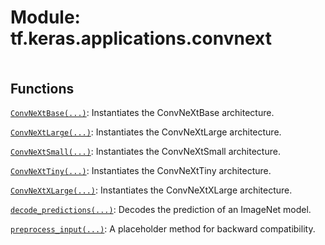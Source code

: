 <div itemscope itemtype="http://developers.google.com/ReferenceObject">
<meta itemprop="name" content="tf.keras.applications.convnext" />
<meta itemprop="path" content="Stable" />
</div>

# Module: tf.keras.applications.convnext

<!-- Insert buttons and diff -->

<table class="tfo-notebook-buttons tfo-api nocontent" align="left">

</table>







## Functions

[`ConvNeXtBase(...)`](../../../tf/keras/applications/convnext/ConvNeXtBase.md): Instantiates the ConvNeXtBase architecture.

[`ConvNeXtLarge(...)`](../../../tf/keras/applications/convnext/ConvNeXtLarge.md): Instantiates the ConvNeXtLarge architecture.

[`ConvNeXtSmall(...)`](../../../tf/keras/applications/convnext/ConvNeXtSmall.md): Instantiates the ConvNeXtSmall architecture.

[`ConvNeXtTiny(...)`](../../../tf/keras/applications/convnext/ConvNeXtTiny.md): Instantiates the ConvNeXtTiny architecture.

[`ConvNeXtXLarge(...)`](../../../tf/keras/applications/convnext/ConvNeXtXLarge.md): Instantiates the ConvNeXtXLarge architecture.

[`decode_predictions(...)`](../../../tf/keras/applications/convnext/decode_predictions.md): Decodes the prediction of an ImageNet model.

[`preprocess_input(...)`](../../../tf/keras/applications/convnext/preprocess_input.md): A placeholder method for backward compatibility.

